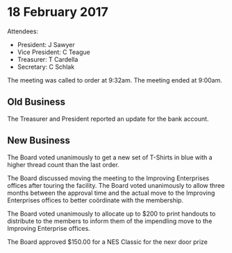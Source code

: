 # 18 February 2017
Attendees:
* President: J Sawyer
* Vice President: C Teague
* Treasurer: T Cardella
* Secretary: C Schlak

The meeting was called to order at 9:32am.
The meeting ended at 9:00am.

## Old Business

The Treasurer and President reported an update for the bank account.

## New Business

The Board voted unanimously to get a new set of T-Shirts in blue with a higher thread count than the last order.

The Board discussed moving the meeting to the Improving Enterprises offices after touring the facility. The Board voted unanimously to allow three months between the approval time and the actual move to the Improving Enterprises offices to better coördinate with the membership.

The Board voted unanimously to allocate up to $200 to print handouts to distribute to the members to inform them of the impendling move to the Improving Enterprise offices.

The Board approved $150.00 for a NES Classic for the nexr door prize  
